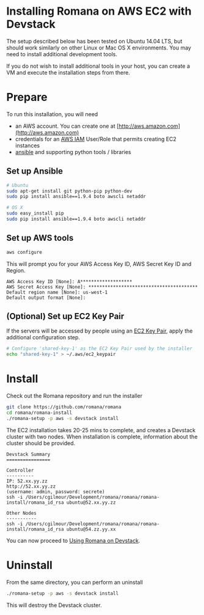 # Installing Romana on AWS EC2 with Devstack

The setup described below has been tested on Ubuntu 14.04 LTS, but should work similarly on other Linux or Mac OS X environments.
You may need to install additional development tools.

If you do not wish to install additional tools in your host, you can create a VM and execute the installation steps from there.

# Prepare

To run this installation, you will need
* an AWS account. You can create one at [http://aws.amazon.com](http://aws.amazon.com)
* credentials for an [AWS IAM](https://console.aws.amazon.com/iam/home) User/Role that permits creating EC2 instances
* [ansible](https://www.ansible.com) and supporting python tools / libraries

## Set up Ansible

```bash
# Ubuntu
sudo apt-get install git python-pip python-dev
sudo pip install ansible==1.9.4 boto awscli netaddr

# OS X
sudo easy_install pip
sudo pip install ansible==1.9.4 boto awscli netaddr
```

## Set up AWS tools

```bash
aws configure
```

This will prompt you for your AWS Access Key ID, AWS Secret Key ID and Region.

```sh-session
AWS Access Key ID [None]: A*******************
AWS Secret Access Key [None]: ****************************************
Default region name [None]: us-west-1
Default output format [None]: 
```

## (Optional) Set up EC2 Key Pair

If the servers will be accessed by people using an [EC2 Key Pair](http://docs.aws.amazon.com/AWSEC2/latest/UserGuide/ec2-key-pairs.html), apply the additional configuration step.
```bash
# Configure 'shared-key-1' as the EC2 Key Pair used by the installer
echo "shared-key-1" > ~/.aws/ec2_keypair
```

# Install

Check out the Romana repository and run the installer
```bash
git clone https://github.com/romana/romana
cd romana/romana-install
./romana-setup -p aws -s devstack install
```

The EC2 installation takes 20-25 mins to complete, and creates a Devstack cluster with two nodes. When installation is complete, information about the cluster should be provided.
```sh-session
Devstack Summary
================

Controller
----------
IP: 52.xx.yy.zz
http://52.xx.yy.zz
(username: admin, password: secrete)
ssh -i /Users/cgilmour/Development/romana/romana/romana-install/romana_id_rsa ubuntu@52.xx.yy.zz

Other Nodes
-----------
ssh -i /Users/cgilmour/Development/romana/romana/romana-install/romana_id_rsa ubuntu@54.zz.yy.xx
```

You can now proceed to [Using Romana on Devstack](romana_devstack.md).

# Uninstall

From the same directory, you can perform an uninstall
```bash
./romana-setup -p aws -s devstack install
```

This will destroy the Devstack cluster.
